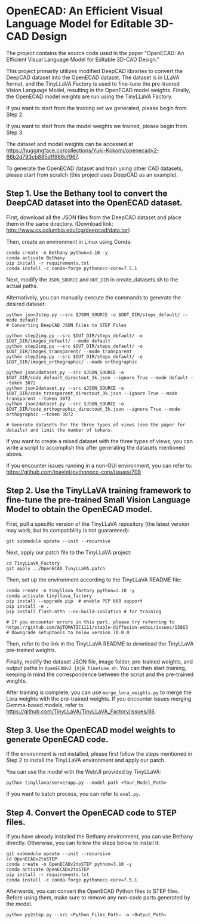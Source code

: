 # OpenECAD: An Efficient Visual Language Model for Editable 3D-CAD Design
The project contains the source code used in the paper "OpenECAD: An Efficient Visual Language Model for Editable 3D-CAD Design."

This project primarily utilizes modified DeepCAD libraries to convert the DeepCAD dataset into the OpenECAD dataset. The dataset is in LLaVA format, and the TinyLLaVA Factory is used to fine-tune the pre-trained Vision Language Model, resulting in the OpenECAD model weights. Finally, the OpenECAD model weights are run using the TinyLLaVA Factory.

If you want to start from the training set we generated, please begin from Step 2.

If you want to start from the model weights we trained, please begin from Step 3.

The dataset and model weights can be accessed at https://huggingface.co/collections/Yuki-Kokomi/openecadv2-66b2d793cb885dff986cf967.

To generate the OpenECAD dataset and train using other CAD datasets, please start from scratch (this project uses DeepCAD as an example).

## Step 1. Use the Bethany tool to convert the DeepCAD dataset into the OpenECAD dataset.
First, download all the JSON files from the DeepCAD dataset and place them in the same directory. (Download link: http://www.cs.columbia.edu/cg/deepcad/data.tar)

Then, create an environment in Linux using Conda:

```shell
conda create -n Bethany python=3.10 -y
conda activate Bethany
pip install -r requirements.txt
conda install -c conda-forge pythonocc-core=7.5.1
```

Next, modify the `JSON_SOURCE` and `OUT_DIR` in create_datasets.sh to the actual paths.

Alternatively, you can manually execute the commands to generate the desired dataset:

```shell
python json2step.py --src $JSON_SOURCE -o $OUT_DIR/steps_default/ --mode default
# Converting DeepCAD JSON Files to STEP Files

python step2img.py --src $OUT_DIR/steps_default/ -o $OUT_DIR/images_default/ --mode default
python step2img.py --src $OUT_DIR/steps_default/ -o $OUT_DIR/images_transparent/ --mode transparent
python step2img.py --src $OUT_DIR/steps_default/ -o $OUT_DIR/images_orthographic/ --mode orthographic

python json2dataset.py --src $JSON_SOURCE -o $OUT_DIR/code_default_directout_3k.json --ignore True --mode default --token 3072
python json2dataset.py --src $JSON_SOURCE -o $OUT_DIR/code_transparent_directout_3k.json --ignore True --mode transparent --token 3072
python json2dataset.py --src $JSON_SOURCE -o $OUT_DIR/code_orthographic_directout_3k.json --ignore True --mode orthographic --token 3072

# Generate datasets for the three types of views (see the paper for details) and limit the number of tokens.
```

If you want to create a mixed dataset with the three types of views, you can write a script to accomplish this after generating the datasets mentioned above.

If you encounter issues running in a non-GUI environment, you can refer to: https://github.com/tpaviot/pythonocc-core/issues/708

## Step 2. Use the TinyLLaVA training framework to fine-tune the pre-trained Small Vision Language Model to obtain the OpenECAD model.

First, pull a specific version of the TinyLLaVA repository (the latest version may work, but its compatibility is not guaranteed):

```shell
git submodule update --init --recursive
```

Next, apply our patch file to the TinyLLaVA project:

```shell
cd TinyLLaVA_Factory
git apply ../OpenECAD_TinyLLaVA.patch
```

Then, set up the environment according to the TinyLLaVA README file:

```shell
conda create -n tinyllava_factory python=3.10 -y
conda activate tinyllava_factory
pip install --upgrade pip  # enable PEP 660 support
pip install -e .
pip install flash-attn --no-build-isolation # for training

# If you encounter errors in this part, please try referring to https://github.com/AUTOMATIC1111/stable-diffusion-webui/issues/15863
# Downgrade setuptools to below version 70.0.0
```

Then, refer to the link in the TinyLLaVA README to download the TinyLLaVA pre-trained weights.

Finally, modify the dataset JSON file, image folder, pre-trained weights, and output paths in `OpenECADv2_{X}B_finetune.sh`. You can then start training, keeping in mind the correspondence between the script and the pre-trained weights.

After training is complete, you can use `merge_lora_weights.py` to merge the Lora weights with the pre-trained weights. If you encounter issues merging Gemma-based models, refer to https://github.com/TinyLLaVA/TinyLLaVA_Factory/issues/88.

## Step 3. Use the OpenECAD model weights to generate OpenECAD code.

If the environment is not installed, please first follow the steps mentioned in Step 2 to install the TinyLLaVA environment and apply our patch.

You can use the model with the WebUI provided by TinyLLaVA:

```shell
python tinyllava/serve/app.py --model-path <Your_Model_Path>
```

If you want to batch process, you can refer to `eval.py`.


## Step 4. Convert the OpenECAD code to STEP files.

If you have already installed the Bethany environment, you can use Bethany directly. Otherwise, you can follow the steps below to install it:

```shell
git submodule update --init --recursive
cd OpenECADv2toSTEP
conda create -n OpenECADv2toSTEP python=3.10 -y
conda activate OpenECADv2toSTEP
pip install -r requirements.txt
conda install -c conda-forge pythonocc-core=7.5.1
```

Afterwards, you can convert the OpenECAD Python files to STEP files. Before using them, make sure to remove any non-code parts generated by the model.

```python
python py2step.py --src <Python_Files_Path> -o <Output_Path>
```

